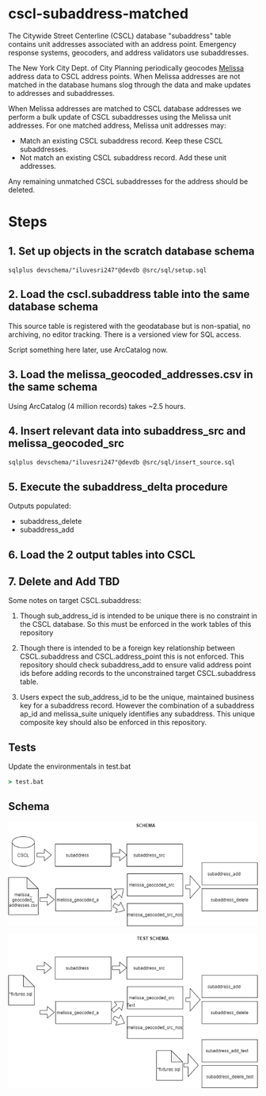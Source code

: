 # cscl-subaddress-matched

The Citywide Street Centerline (CSCL) database "subaddress" table contains unit addresses associated with an address point.  Emergency response systems, geocoders, and address validators use subaddresses.

The New York City Dept. of City Planning periodically geocodes 
[Melissa](https://www.melissa.com/company/about) address data to CSCL address points.  When Melissa addresses are not matched in the database humans slog through the data and make updates to addresses and subaddresses.

When Melissa addresses are matched to CSCL database addresses we perform a bulk update of CSCL subaddresses using the Melissa unit addresses.  For one matched address, Melissa unit addresses may:

* Match an existing CSCL subaddress record.  Keep these CSCL subaddresses.
* Not match an existing CSCL subaddress record.  Add these unit addresses.

Any remaining unmatched CSCL subaddresses for the address should be deleted. 


# Steps

## 1. Set up objects in the scratch database schema

```
sqlplus devschema/"iluvesri247"@devdb @src/sql/setup.sql 
```

## 2. Load the cscl.subaddress table into the same database schema

This source table is registered with the geodatabase but is non-spatial, no archiving, no editor tracking.  There is a versioned view for SQL access.

Script something here later, use ArcCatalog now.

## 3. Load the melissa_geocoded_addresses.csv in the same schema 

Using ArcCatalog (4 million records) takes ~2.5 hours.

## 4. Insert relevant data into subaddress_src and melissa_geocoded_src

```
sqlplus devschema/"iluvesri247"@devdb @src/sql/insert_source.sql 
```

## 5. Execute the subaddress_delta procedure

Outputs populated:

* subaddress_delete
* subaddress_add

## 6. Load the 2 output tables into CSCL

## 7. Delete and Add TBD


Some notes on target CSCL.subaddress:

1. Though sub_address_id is intended to be unique there is no constraint in the CSCL database. So this must be enforced in the work tables of this repository

2. Though there is intended to be a foreign key relationship between CSCL.subaddress and CSCL.address_point this is not enforced.  This repository should check subaddress_add to ensure valid address point ids before adding records to the unconstrained target CSCL.subaddress table.

3. Users expect the sub_address_id to be the unique, maintained business key for a subaddress record.  However the combination of a subaddress ap_id and melissa_suite uniquely identifies any subaddress.  This unique composite key should also be enforced in this repository.

## Tests

Update the environmentals in test.bat
```bat
> test.bat
```

## Schema

![schema diagram png](https://github.com/mattyschell/cscl-subaddress-matched/blob/main/doc/schema.png?raw=true)

![test schema diagram png](https://github.com/mattyschell/cscl-subaddress-matched/blob/main/doc/test_schema.png?raw=true)






 